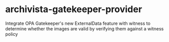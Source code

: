 # archivista-gatekeeper-provider
Integrate OPA Gatekeeper's new ExternalData feature with witness to determine whether the images are valid by verifying them against a witness policy
